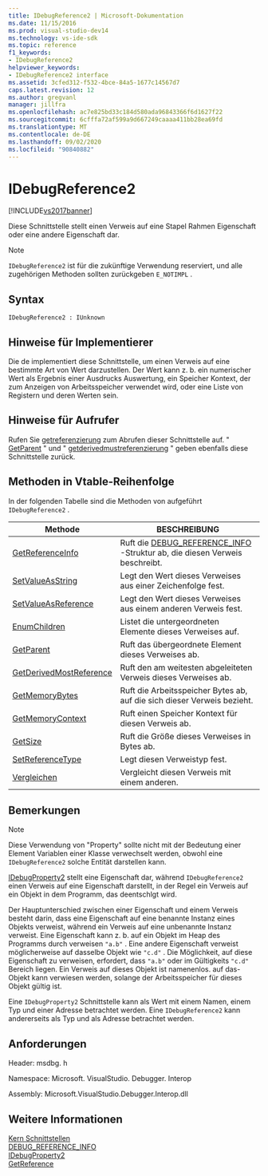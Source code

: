 ```yaml
---
title: IDebugReference2 | Microsoft-Dokumentation
ms.date: 11/15/2016
ms.prod: visual-studio-dev14
ms.technology: vs-ide-sdk
ms.topic: reference
f1_keywords:
- IDebugReference2
helpviewer_keywords:
- IDebugReference2 interface
ms.assetid: 3cfed312-f532-4bce-84a5-1677c14567d7
caps.latest.revision: 12
ms.author: gregvanl
manager: jillfra
ms.openlocfilehash: ac7e825bd33c184d580ada96843366f6d1627f22
ms.sourcegitcommit: 6cfffa72af599a9d667249caaaa411bb28ea69fd
ms.translationtype: MT
ms.contentlocale: de-DE
ms.lasthandoff: 09/02/2020
ms.locfileid: "90840882"
---
```

# <a name="idebugreference2"></a>IDebugReference2
[!INCLUDE[vs2017banner](../../../includes/vs2017banner.md)]

Diese Schnittstelle stellt einen Verweis auf eine Stapel Rahmen Eigenschaft oder eine andere Eigenschaft dar.  
  
> [!NOTE]
> `IDebugReference2` ist für die zukünftige Verwendung reserviert, und alle zugehörigen Methoden sollten zurückgeben `E_NOTIMPL` .  
  
## <a name="syntax"></a>Syntax  
  
```  
IDebugReference2 : IUnknown  
```  
  
## <a name="notes-for-implementers"></a>Hinweise für Implementierer  
 Die de implementiert diese Schnittstelle, um einen Verweis auf eine bestimmte Art von Wert darzustellen. Der Wert kann z. b. ein numerischer Wert als Ergebnis einer Ausdrucks Auswertung, ein Speicher Kontext, der zum Anzeigen von Arbeitsspeicher verwendet wird, oder eine Liste von Registern und deren Werten sein.  
  
## <a name="notes-for-callers"></a>Hinweise für Aufrufer  
 Rufen Sie [getreferenzierung](../../../extensibility/debugger/reference/idebugproperty2-getreference.md) zum Abrufen dieser Schnittstelle auf. " [GetParent](../../../extensibility/debugger/reference/idebugreference2-getparent.md) " und " [getderivedmustreferenzierung](../../../extensibility/debugger/reference/idebugreference2-getderivedmostreference.md) " geben ebenfalls diese Schnittstelle zurück.  
  
## <a name="methods-in-vtable-order"></a>Methoden in Vtable-Reihenfolge  
 In der folgenden Tabelle sind die Methoden von aufgeführt `IDebugReference2` .  
  
|Methode|BESCHREIBUNG|  
|------------|-----------------|  
|[GetReferenceInfo](../../../extensibility/debugger/reference/idebugreference2-getreferenceinfo.md)|Ruft die [DEBUG_REFERENCE_INFO](../../../extensibility/debugger/reference/debug-reference-info.md) -Struktur ab, die diesen Verweis beschreibt.|  
|[SetValueAsString](../../../extensibility/debugger/reference/idebugreference2-setvalueasstring.md)|Legt den Wert dieses Verweises aus einer Zeichenfolge fest.|  
|[SetValueAsReference](../../../extensibility/debugger/reference/idebugreference2-setvalueasreference.md)|Legt den Wert dieses Verweises aus einem anderen Verweis fest.|  
|[EnumChildren](../../../extensibility/debugger/reference/idebugreference2-enumchildren.md)|Listet die untergeordneten Elemente dieses Verweises auf.|  
|[GetParent](../../../extensibility/debugger/reference/idebugreference2-getparent.md)|Ruft das übergeordnete Element dieses Verweises ab.|  
|[GetDerivedMostReference](../../../extensibility/debugger/reference/idebugreference2-getderivedmostreference.md)|Ruft den am weitesten abgeleiteten Verweis dieses Verweises ab.|  
|[GetMemoryBytes](../../../extensibility/debugger/reference/idebugreference2-getmemorybytes.md)|Ruft die Arbeitsspeicher Bytes ab, auf die sich dieser Verweis bezieht.|  
|[GetMemoryContext](../../../extensibility/debugger/reference/idebugreference2-getmemorycontext.md)|Ruft einen Speicher Kontext für diesen Verweis ab.|  
|[GetSize](../../../extensibility/debugger/reference/idebugreference2-getsize.md)|Ruft die Größe dieses Verweises in Bytes ab.|  
|[SetReferenceType](../../../extensibility/debugger/reference/idebugreference2-setreferencetype.md)|Legt diesen Verweistyp fest.|  
|[Vergleichen](../../../extensibility/debugger/reference/idebugreference2-compare.md)|Vergleicht diesen Verweis mit einem anderen.|  
  
## <a name="remarks"></a>Bemerkungen  
  
> [!NOTE]
> Diese Verwendung von "Property" sollte nicht mit der Bedeutung einer Element Variablen einer Klasse verwechselt werden, obwohl eine `IDebugReference2` solche Entität darstellen kann.  
  
 [IDebugProperty2](../../../extensibility/debugger/reference/idebugproperty2.md) stellt eine Eigenschaft dar, während `IDebugReference2` einen Verweis auf eine Eigenschaft darstellt, in der Regel ein Verweis auf ein Objekt in dem Programm, das deentschlgt wird.  
  
 Der Hauptunterschied zwischen einer Eigenschaft und einem Verweis besteht darin, dass eine Eigenschaft auf eine benannte Instanz eines Objekts verweist, während ein Verweis auf eine unbenannte Instanz verweist. Eine Eigenschaft kann z. b. auf ein Objekt im Heap des Programms durch verweisen `"a.b"` . Eine andere Eigenschaft verweist möglicherweise auf dasselbe Objekt wie `"c.d"` . Die Möglichkeit, auf diese Eigenschaft zu verweisen, erfordert, dass `"a.b"` oder im Gültigkeits `"c.d"` Bereich liegen. Ein Verweis auf dieses Objekt ist namenenlos. auf das-Objekt kann verwiesen werden, solange der Arbeitsspeicher für dieses Objekt gültig ist.  
  
 Eine `IDebugProperty2` Schnittstelle kann als Wert mit einem Namen, einem Typ und einer Adresse betrachtet werden. Eine `IDebugReference2` kann andererseits als Typ und als Adresse betrachtet werden.  
  
## <a name="requirements"></a>Anforderungen  
 Header: msdbg. h  
  
 Namespace: Microsoft. VisualStudio. Debugger. Interop  
  
 Assembly: Microsoft.VisualStudio.Debugger.Interop.dll  
  
## <a name="see-also"></a>Weitere Informationen  
 [Kern Schnittstellen](../../../extensibility/debugger/reference/core-interfaces.md)   
 [DEBUG_REFERENCE_INFO](../../../extensibility/debugger/reference/debug-reference-info.md)   
 [IDebugProperty2](../../../extensibility/debugger/reference/idebugproperty2.md)   
 [GetReference](../../../extensibility/debugger/reference/idebugproperty2-getreference.md)
